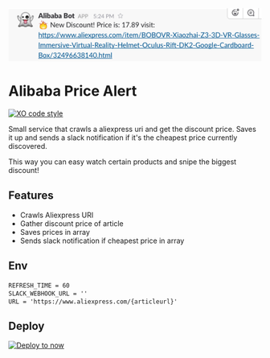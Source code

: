 ![ali](ali.png)

# Alibaba Price Alert
[![XO code style](https://img.shields.io/badge/code_style-XO-5ed9c7.svg)](https://github.com/sindresorhus/xo)

Small service that crawls a aliexpress uri and get the discount price.
Saves it up and sends a slack notification if it's the cheapest price currently discovered.

This way you can easy watch certain products and snipe the biggest discount!

## Features
- Crawls Aliexpress URI
- Gather discount price of article
- Saves prices in array
- Sends slack notification if cheapest price in array

## Env

```
REFRESH_TIME = 60
SLACK_WEBHOOK_URL = ''
URL = 'https://www.aliexpress.com/{articleurl}'
```

## Deploy

[![Deploy to now](https://deploy.now.sh/static/button.svg)](https://deploy.now.sh/?repo=https://github.com/apertureless/alibaba-discount-alert)
